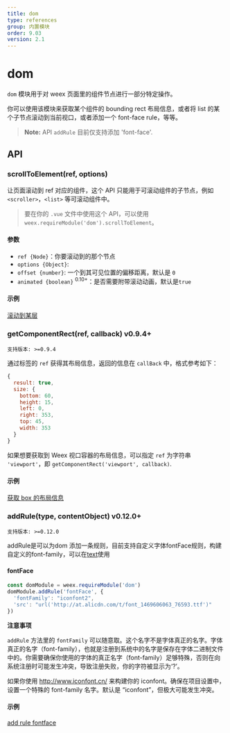 ```yaml
---
title: dom
type: references
group: 内置模块
order: 9.03
version: 2.1
---
```


# dom

`dom` 模块用于对 weex 页面里的组件节点进行一部分特定操作。

你可以使用该模块来获取某个组件的 bounding rect 布局信息，或者将 list 的某个子节点滚动到当前视口，或者添加一个 font-face rule，等等。

> **Note:** API `addRule` 目前仅支持添加 'font-face'.

## API

### scrollToElement(ref, options)

让页面滚动到 ref 对应的组件，这个 API 只能用于可滚动组件的子节点，例如 `<scroller>`，`<list>` 等可滚动组件中。

> 要在你的 `.vue` 文件中使用这个 API，可以使用 `weex.requireModule('dom').scrollToElement`。

#### 参数

- `ref {Node}`：你要滚动到的那个节点
- `options {Object}`:
- `offset {number}`: 一个到其可见位置的偏移距离，默认是 `0`
- `animated {boolean}` <sup class="wx-v">0.10+</sup>：是否需要附带滚动动画，默认是`true`

#### 示例

[滚动到某层](http://dotwe.org/vue/56e0d256cbb26facd958dbd6424f42b2)

### getComponentRect(ref, callback) <span class="api-version">v0.9.4+</span>

`支持版本: >=0.9.4`

通过标签的 `ref` 获得其布局信息，返回的信息在 `callBack` 中，格式参考如下：

```javascript
{
  result: true,
  size: {
    bottom: 60,
    height: 15,
    left: 0,
    right: 353,
    top: 45,
    width: 353
  }
}
```

如果想要获取到 Weex 视口容器的布局信息，可以指定 `ref` 为字符串 `'viewport'`，即 `getComponentRect('viewport', callback)`.

#### 示例

[获取 box 的布局信息](http://dotwe.org/vue/d69ec16302e06300096c7285baef538a)


### addRule(type, contentObject) <span class="api-version">v0.12.0+</span>

`支持版本: >=0.12.0`

addRule是可以为dom 添加一条规则，目前支持自定义字体fontFace规则，构建自定义的font-family，可以在[text](../components/text.html#iconfont)使用

#### fontFace

```javascript
const domModule = weex.requireModule('dom')
domModule.addRule('fontFace', {
  'fontFamily': "iconfont2",
  'src': "url('http://at.alicdn.com/t/font_1469606063_76593.ttf')"
})
```

**注意事项**

`addRule` 方法里的 `fontFamily` 可以随意取。这个名字不是字体真正的名字。字体真正的名字（font-family），也就是注册到系统中的名字是保存在字体二进制文件中的。你需要确保你使用的字体的真正名字（font-family）足够特殊，否则在向系统注册时可能发生冲突，导致注册失败，你的字符被显示为‘?’。

如果你使用 http://www.iconfont.cn/ 来构建你的 iconfont。确保在项目设置中，设置一个特殊的 font-family 名字。默认是 “iconfont”，但极大可能发生冲突。

#### 示例

[add rule fontface](http://dotwe.org/vue/95b2c6716f37066d5f44c5c75c979394)
